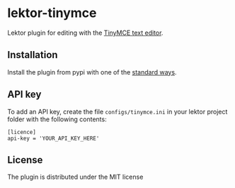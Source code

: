 # lektor-tinymce
Lektor plugin for editing with the [TinyMCE text editor](https://www.tiny.cloud/features).

## Installation
Install the plugin from pypi with one of the [standard ways](https://www.getlektor.com/docs/plugins/).

## API key
To add an API key, create the file `configs/tinymce.ini` in your lektor project folder with the following contents:

    [licence]
    api-key = 'YOUR_API_KEY_HERE'

## License
The plugin is distributed under the MIT license
